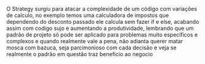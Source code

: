 O Strategy surgiu para atacar a complexidade de um código com variações de calculo, no exemplo temos uma calculadora de impostos que dependendo do desconto passado ele calcula sem fazer if e else, acabando assim com codigo sujo e aumentando a produtividade, lembrando que um padrão de projeto só pode ser aplicado para problemas muito especificos e complexos e quando realmente vale a pena, não adianta querer matar mosca com bazuca, seja parcimonioso com cada decisão e veja se realmente o padrão em questão traz beneficio ao negocio